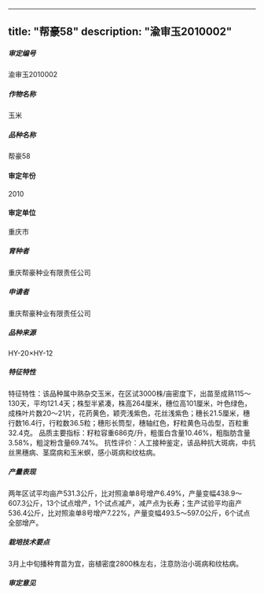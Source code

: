 
---
title: "帮豪58"
description: "渝审玉2010002"
---
##### 审定编号 
渝审玉2010002

##### 作物名称
玉米

##### 品种名称
帮豪58

#### 审定年份
2010	

#### 审定单位
重庆市

##### 育种者
重庆帮豪种业有限责任公司

##### 申请者
重庆帮豪种业有限责任公司

##### 品种来源
HY-20×HY-12

##### 特征特性
特征特性：该品种属中熟杂交玉米，在区试3000株/亩密度下，出苗至成熟115～130天，平均121.4天；株型半紧凑，株高264厘米，穗位高101厘米，叶色绿色，成株叶片数20～21片，花药黄色，颖壳浅紫色，花丝浅紫色；穗长21.5厘米，穗行数16.4行，行粒数36.5粒；穗形长筒型，穗轴红色，籽粒黄色马齿型，百粒重32.4克。
品质主要指标：籽粒容重686克/升，粗蛋白含量10.46%，粗脂肪含量3.58%，粗淀粉含量69.74%。
抗性评价：人工接种鉴定，该品种抗大斑病，中抗丝黑穗病、茎腐病和玉米螟，感小斑病和纹枯病。


##### 产量表现
两年区试平均亩产531.3公斤，比对照渝单8号增产6.49%，产量变幅438.9～607.3公斤，13个试点增产，1个试点减产，减产点为长寿；生产试验平均亩产536.4公斤，比对照渝单8号增产7.22%，产量变幅493.5～597.0公斤，6个试点全部增产。

##### 栽培技术要点
3月上中旬播种育苗为宜，亩植密度2800株左右，注意防治小斑病和纹枯病。

##### 审定意见



